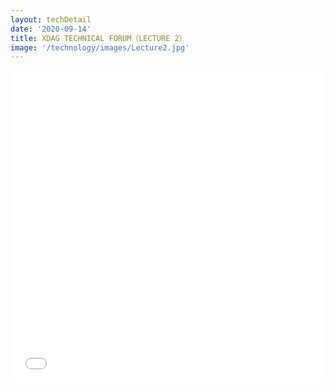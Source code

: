 ```yaml
---
layout: techDetail
date: '2020-09-14'
title: XDAG TECHNICAL FORUM（LECTURE 2）
image: '/technology/images/Lecture2.jpg'
---
```



<iframe src="//player.bilibili.com/player.html?aid=975382543&bvid=BV1344y1h7ov&cid=407941094&page=1" scrolling="no" border="0" frameborder="no" framespacing="0" allowfullscreen="true" width="100%" height="500"> </iframe>
